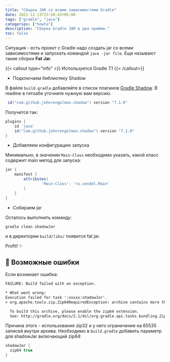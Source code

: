 ```yaml
---
title: "Сборка JAR со всеми зависимостями Gradle"
date: 2021-12-13T23:50:43+05:00
tags: ["gradle", "java"]
categories: ["howto"]
description: "Сборка Gradle JAR в два приёма."
toc: false
---
```


Ситуация - есть проект с Gradle надо создать jar со всеми зависимостями и запускать командой `java -jar file`. Еще называют такие сборки **Fat Jar**.

{{< callout type="info" >}}
Используется Gradle 7.1
{{< /callout>}}

- Подключаем библиотеку Shadow

В файле `build.gradle` добавляйте в список плагинов <a href="https://github.com/johnrengelman/shadow" taget="_blank">Gradle Shadow</a>. В readme в гитхабе уточните нужную вам версию.

```groovy
 id("com.github.johnrengelman.shadow") version "7.1.0"
```

Получится так:

```groovy
plugins {
    id 'java'
    id("com.github.johnrengelman.shadow") version "7.1.0"
}
```

- Добавляем конфигурацию запуска

Минимально, в значении `Main-Class` необходимо указать, какой класс содержит main метод для запуска:

```groovy
jar {
    manifest {
        attributes(
                'Main-Class': 'ru.sendel.Main'
        )
    }
}
```

- Собираем jar

Осталось выполнить команду:

```bash
gradle clean shadowJar
```

и в директории `build/libs/` появится fat jar.

Profit! ✨

## 🚨 Возможные ошибки

Если возникает ошибка:

```txt
FAILURE: Build failed with an exception.

* What went wrong:
Execution failed for task ':xxxxx:shadowJar'.
> org.apache.tools.zip.Zip64RequiredException: archive contains more than 65535 entries.

  To build this archive, please enable the zip64 extension.
  See: http://gradle.org/docs/2.1/dsl/org.gradle.api.tasks.bundling.Zip.html#org.gradle.api.tasks.bundling.Zip:zip64
```

Причина этого - использование zip32 и у него ограничение на 65535 записей внутри архива.
Необходимо в `build.gradle` добавить параметр для shadowJar включающий zip64:

```gradle
shadowJar {
  zip64 true
}
```
